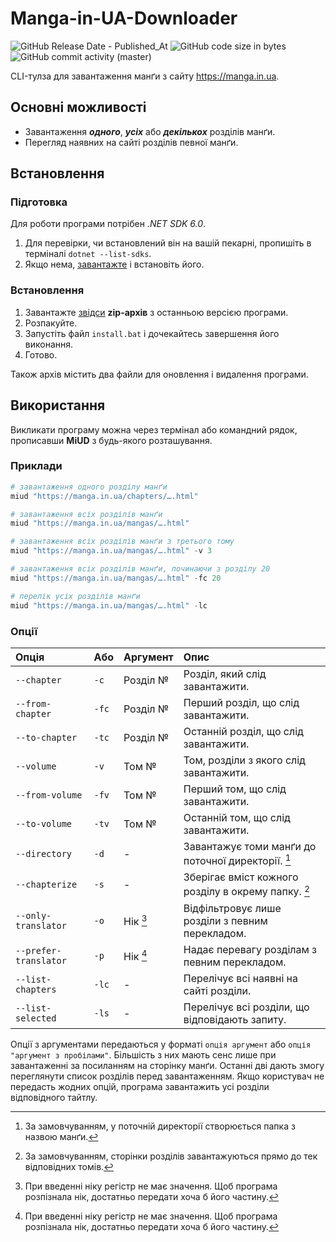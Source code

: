 # Manga-in-UA-Downloader

![GitHub Release Date - Published_At](https://img.shields.io/github/release-date/bigchunguspng/manga-in-ua-downloader)
![GitHub code size in bytes](https://img.shields.io/github/languages/code-size/bigchunguspng/manga-in-ua-downloader)
![GitHub commit activity (master)](https://img.shields.io/github/commit-activity/m/bigchunguspng/manga-in-ua-downloader)

CLI-тулза для завантаження манґи з сайту https://manga.in.ua.

## Основні можливості
- Завантаження ___одного___, ___усіх___ або ___декількох___ розділів манґи.
- Перегляд наявних на сайті розділів певної манґи.

## Встановлення

### Підготовка

Для роботи програми потрібен _.NET SDK 6.0_.
1. Для перевірки, чи встановлений він на вашій пекарні, пропишіть в терміналі `dotnet --list-sdks`.
2. Якщо нема, [завантажте](https://dotnet.microsoft.com/en-us/download/dotnet/6.0) і встановіть його.

### Встановлення
1. Завантажте [звідси](https://github.com/bigchunguspng/manga-in-ua-downloader/releases) **zip-архів** з останньою версією програми.
2. Розпакуйте.
3. Запустіть файл `install.bat` і дочекайтесь завершення його виконання.
4. Готово.

Також архів містить два файли для оновлення і видалення програми.

## Використання

Викликати програму можна через термінал або командний рядок, прописавши **MiUD** з будь-якого розташування.

### Приклади

```powershell
# завантаження одного розділу манґи
miud "https://manga.in.ua/chapters/….html"

# завантаження всіх розділів манґи
miud "https://manga.in.ua/mangas/….html"

# завантаження всіх розділів манґи з третього тому
miud "https://manga.in.ua/mangas/….html" -v 3

# завантаження всіх розділів манґи, починаючи з розділу 20
miud "https://manga.in.ua/mangas/….html" -fc 20

# перелік усіх розділів манґи
miud "https://manga.in.ua/mangas/….html" -lc
```

### Опції
| Опція                 | Або   | Аргумент | Опис                                                |
|:----------------------|:------|:---------|:----------------------------------------------------|
| `--chapter`           | `-c`  | Розділ № | Розділ, який слід завантажити.                      |
| `--from-chapter`      | `-fc` | Розділ № | Перший розділ, що слід завантажити.                 |
| `--to-chapter`        | `-tc` | Розділ № | Останній розділ, що слід завантажити.               |
| `--volume`            | `-v`  | Том №    | Том, розділи з якого слід завантажити.              |
| `--from-volume`       | `-fv` | Том №    | Перший том, що слід завантажити.                    |
| `--to-volume`         | `-tv` | Том №    | Останній том, що слід завантажити.                  |
| `--directory`         | `-d`  | \-       | Завантажує томи манґи до поточної директорії. [^1]  |
| `--chapterize`        | `-s`  | \-       | Зберігає вміст кожного розділу в окрему папку. [^2] |
| `--only-translator`   | `-o`  | Нік [^3] | Відфільтровує лише розділи з певним перекладом.     |
| `--prefer-translator` | `-p`  | Нік [^3] | Надає перевагу розділам з певним перекладом.        |
| `--list-chapters`     | `-lc` | \-       | Перелічує всі наявні на сайті розділи.              |
| `--list-selected`     | `-ls` | \-       | Перелічує всі розділи, що відповідають запиту.      |

Опції з аргументами передаються у форматі `опція аргумент` або `опція "аргумент з пробілами"`. Більшість з них мають сенс лише при завантаженні за посиланням на сторінку манґи. Останні дві дають змогу переглянути список розділів перед завантаженням. Якщо користувач не передасть жодних опцій, програма завантажить усі розділи відповідного тайтлу.

[^1]: За замовчуванням, у поточній директорії створюється папка з назвою манґи.
[^2]: За замовчуванням, сторінки розділів завантажуються прямо до тек відповідних томів.
[^3]: При введенні ніку регістр не має значення. Щоб програма розпізнала нік, достатньо передати хоча б його частину.
